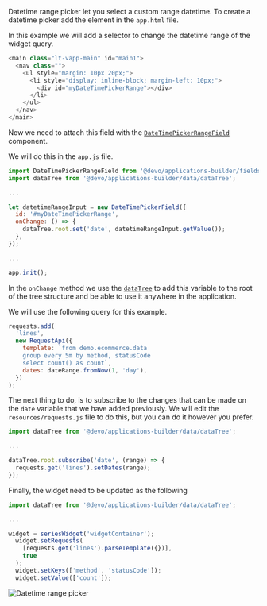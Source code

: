 Datetime range picker let you select a custom range datetime.
To create a datetime picker add the element in the `app.html` file.

In this example we will add a selector to change the datetime range of the
widget query.

```javascript
<main class="lt-vapp-main" id="main1">
  <nav class="">
    <ul style="margin: 10px 20px;">
      <li style="display: inline-block; margin-left: 10px;">
        <div id="myDateTimePickerRange"></div>
      </li>
    </ul>
  </nav>
</main>
```

Now we need to attach this field with the [`DateTimePickerRangeField`](DateTimePickerRangeField.html)
component.

We will do this in the `app.js` file.

```javascript
import DateTimePickerRangeField from '@devo/applications-builder/fields/DateTimePickerRangeField';
import dataTree from '@devo/applications-builder/data/dataTree';

...

let datetimeRangeInput = new DateTimePickerField({
  id: '#myDateTimePickerRange',
  onChange: () => {
    dataTree.root.set('date', datetimeRangeInput.getValue());
  },
});

...

app.init();
```

In the `onChange` method we use the [`dataTree`](DataTree.html) to add this
variable to the root of the tree structure and be able to use it anywhere in
the application.

We will use the following query for this example.

```javascript
requests.add(
  'lines',
  new RequestApi({
    template: `from demo.ecommerce.data
    group every 5m by method, statusCode
    select count() as count`,
    dates: dateRange.fromNow(1, 'day'),
  })
);
```

The next thing to do, is to subscribe to the changes that can be made on the
`date` variable that we have added previously.
We will edit the `resources/requests.js` file to do this, but you can do it
however you prefer.

```javascript
import dataTree from '@devo/applications-builder/data/dataTree';

...

dataTree.root.subscribe('date', (range) => {
  requests.get('lines').setDates(range);
});
```

Finally, the widget need to be updated as the following

```javascript
import dataTree from '@devo/applications-builder/data/dataTree';

...

widget = seriesWidget('widgetContainer');
  widget.setRequests(
    [requests.get('lines').parseTemplate({})],
    true
  );
  widget.setKeys(['method', 'statusCode']);
  widget.setValue(['count']);
```

<img src="inputs/datetimeRangePicker.gif" alt="Datetime range picker" />
